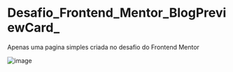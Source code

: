 # Desafio_Frontend_Mentor_BlogPreviewCard_

Apenas uma pagina simples criada no desafio do Frontend Mentor

![image](https://github.com/Paulobritto34/Desafio_Frontend_Mentor_BlogPreviewCard_/assets/98286250/2b3a7f1c-00ab-4c6f-8d2d-808634f30092)
